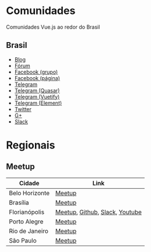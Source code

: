 # Comunidades
Comunidades Vue.js ao redor do Brasil

## Brasil
- [Blog](http://www.vuejs-brasil.com.br)
- [Fórum](https://github.com/vuejs-br/forum)
- [Facebook (grupo)](https://www.facebook.com/groups/vuejsbr/)
- [Facebook (página)](https://www.facebook.com/vuejsbrasil/)
- [Telegram](https://t.me/vuejsbrasil)
- [Telegram (Quasar)](https://t.me/quasarframeworkbrasil)
- [Telegram (Vuetify)](https://t.me/vuetifybr)
- [Telegram (Element)](https://t.me/elementbr)
- [Twitter](https://twitter.com/vuejs_brasil)
- [G+](https://plus.google.com/communities/104012886918830494146)
- [Slack](https://vuejs-brasil.herokuapp.com/)

# Regionais
## Meetup

Cidade | Link |
------ | ----
Belo Horizonte | [Meetup](https://www.meetup.com/pt-BR/Vuejs-at-BH)
Brasília | [Meetup](https://www.meetup.com/pt-BR/Vuejs-at-DF)
Florianópolis | [Meetup](https://www.meetup.com/pt-BR/floripa-vuejs/), [Github](https://github.com/vuefloripa), [Slack](https://join.slack.com/t/vuefloripa/shared_invite/enQtMjQyNjYwNDEyMTk4LTY1ZDVmMTg2ZmZiNzM4Mjk3YjhhNjlmYWQ4ZDM0NzliMTcwZTk4NjFhMjliZGIxYmE5YzU0M2ViMTc4NGY3MzE), [Youtube](https://www.youtube.com/channel/UCzQX1I0wiW64Fh7dVUIM-BA)
Porto Alegre | [Meetup](https://www.meetup.com/pt-BR/Meetup-de-Vue-js-Porto-Alegre)
Rio de Janeiro | [Meetup](https://www.meetup.com/pt-BR/Vue-js-in-Rio)
São Paulo | [Meetup](https://www.meetup.com/pt-BR/VueJS-SP/)


